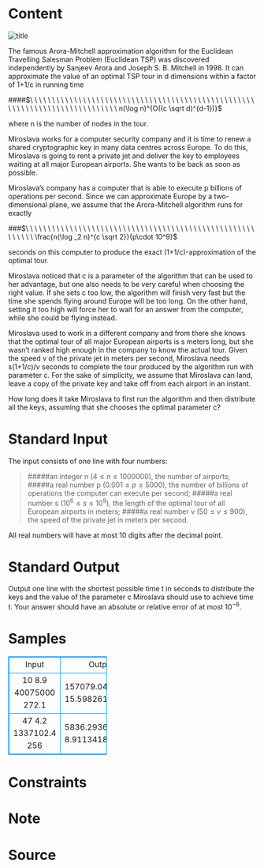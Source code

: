 
# Content

![title](/source/lutece/euclidean-tsp/img/aHR0cHM6Ly9hY20udWVzdGMuZWR1LmNuL21lZGlhL2ltYWdlL3Byb2JsZW0vMTExNi8yMDE1MDUxNjE1MzUwMjk2NzcxLmpwZw==.jpg)

The famous Arora-Mitchell approximation algorithm for the Euclidean Travelling Salesman Problem (Euclidean TSP) was discovered independently by Sanjeev Arora and Joseph S. B. Mitchell in 1998. It can approximate the value of an optimal TSP tour in d dimensions within a factor of 1+1/c in running time

####$\ \ \ \ \ \ \ \ \ \ \ \ \ \ \ \ \ \ \ \ \ \ \ \ \ \ \ \ \ \ \ \ \ \ \ \ \ \ \ \ \ \ \ \ \ \ \ \ \ \ \ \ \ \ \ \ \ \ \ \ \ \ \ \ \ \ \ \ \ \ \ \ \ \ \ \ n(\log n)^{O((c \sqrt d)^{d-1})}$

where n is the number of nodes in the tour.

Miroslava works for a computer security company and it is time to renew a shared cryptographic key in many data centres across Europe. To do this, Miroslava is going to rent a private jet and deliver the key to employees waiting at all major European airports. She wants to be back as soon as possible.

Miroslava’s company has a computer that is able to execute p billions of operations per second. Since we can approximate Europe by a two-dimensional plane, we assume that the Arora-Mitchell algorithm runs for exactly

###$\ \ \ \ \ \ \ \ \ \ \ \ \ \ \ \ \ \ \ \ \ \ \ \ \ \ \ \ \ \ \ \ \ \ \ \ \ \ \ \ \ \ \ \ \ \ \ \ \ \ \ \ \ \ \ \ \ \ \frac{n(\log _2 n)^{c \sqrt 2}}{p\cdot 10^9}$

seconds on this computer to produce the exact (1+1/c)-approximation of the optimal tour.

Miroslava noticed that c is a parameter of the algorithm that can be used to her advantage, but one also needs to be very careful when choosing the right value. If she sets c too low, the algorithm will finish very fast but the time she spends flying around Europe will be too long. On the other hand, setting it too high will force her to wait for an answer from the computer, while she could be flying instead.

Miroslava used to work in a different company and from there she knows that the optimal tour of all major European airports is s meters long, but she wasn’t ranked high enough in the company to know the actual tour. Given the speed v of the private jet in meters per second, Miroslava needs s(1+1/c)/v seconds to complete the tour produced by the algorithm run with parameter c. For the sake of simplicity, we assume that Miroslava can land, leave a copy of the private key and take off from each airport in an instant.

How long does it take Miroslava to first run the algorithm and then distribute all the keys, assuming that she chooses the optimal parameter c?

# Standard Input

The input consists of one line with four numbers:

>#####an integer n $(4≤n≤1000000)$, the number of airports;
>#####a real number p $(0.001≤p≤5000)$, the number of billions of operations the computer can execute per second;
>#####a real number s $(10^6≤s≤10^9)$, the length of the optimal tour of all European airports in meters;
>#####a real number v $(50≤v≤900)$, the speed of the private jet in meters per second.

All real numbers will have at most 10 digits after the decimal point.

# Standard Output

Output one line with the shortest possible time t in seconds to distribute the keys and the value of the parameter c Miroslava should use to achieve time t. Your answer should have an absolute or relative error of at most $10^{−6}$.

# Samples

<style>
        table,table tr th, table tr td { border:1px solid #0094ff; }
        table { width: 200px; min-height: 25px; line-height: 25px; text-align: center; border-collapse: collapse;}   
    </style>
<table>
	<tr>
		<td>Input</td>
		<td>Output</td>
	</tr>
<tr><td>10 8.9 40075000 272.1</td><td>157079.04857106 15.598261092309</td></tr><tr><td>47 4.2 1337102.4 256</td><td>5836.2936298227 8.9113418228146</td></tr></table>


# Constraints



# Note



# Source


